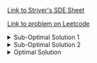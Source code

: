 [Link to Striver's SDE Sheet](https://takeuforward.org/interviews/strivers-sde-sheet-top-coding-interview-problems/)

[Link to problem on Leetcode](https://leetcode.com/problems/longest-substring-without-repeating-characters/)


<details><summary>Sub-Optimal Solution 1</summary>

Sub-Optimal Solution 1: TC = `O(N ^ 2)`, SC = `O(N)`

* We can traverse for all subarrays and account the number of subarrays which have unique elements. <br>
* Traversing all subarrays will take O(N ^ 2) times and constant space. <br>
* We also need a hashset to keep track if the subarray contains unique elements or not.


Runtime: `1803 ms`, faster than `5.01%`<br>
Memory Usage: `264 MB`, less than `5.37%`<br>

<details><summary>Clean Code</summary>

![](https://github.com/archishmanghos/code-images/blob/master/Leetcode/3-A.png)

</details>

</details>



<details><summary>Sub-Optimal Solution 2</summary>

Sub-Optimal Solution 1: TC = `O(N + NlogN)`, SC = `O(N)`

* We use a 2 pointer approach here. <br>
* We keep both the pointers at first index initially. <br>
* We also keep a hashset to keep track of the unique elements status. <br>
* Now we move the 2nd pointer as long as we encounter unique elements. An element is unique if it is not in the hashset. <br>
* If an element is encountered which is already in the hashset, we move the 1st pointer and start deleting characters from the set till we get rid of the current element from the hashset. <br>
* And the process repeats. At each step we take the maximum of the length between the 2 pointers. <br>
* The maximum over all such lengths is the answer. <br>


Runtime: `58 ms`, faster than `19.73%`<br>
Memory Usage: `13.6 MB`, less than `13.31%`<br>

<details><summary>Clean Code</summary>

![](https://github.com/archishmanghos/code-images/blob/master/Leetcode/3-B.png)

</details>

</details>


<details><summary>Optimal Solution</summary>

Optimal Solution: TC ≈ `O(N)`, SC = `O(N)`

* Here we optimise the same Sub-Optimal Solution 2 further. <br>
* Instead of moving the low pointer step by step, we can store the index of the last occurence of the current element. We can just shift the low pointer to the index juts after the last occurence. <br>
* This can be done in constant time using a frequency array. <br>
* Hence, the algorithm works in linear time with constant time lookups for the low pointer. <br>


Runtime: `4 ms`, faster than `96.10%`<br>
Memory Usage: `7.4 MB`, less than `86.99%`<br>

<details><summary>Clean Code</summary>

![](https://github.com/archishmanghos/code-images/blob/master/Leetcode/3-C.png)

</details>

</details>
